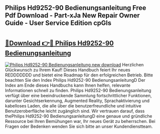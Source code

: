 ## Philips Hd9252-90 Bedienungsanleitung Free Pdf Download - Part-xJa New Repair Owner Guide - User Service Edition cpGIs

# <h2><a href="http://df1on4g.blite.top/?on=Philips+Hd9252-90+Bedienungsanleitung">🔗Download 👉🔴 Philips Hd9252-90 Bedienungsanleitung</a></h2>

[![Philips Hd9252-90 Bedienungsanleitung new download](https://i.imgur.com/lujVjoI.png)](http://df1on4g.blite.top/?on=Philips+Hd9252-90+Bedienungsanleitung)
Herzlichen Glückwunsch zu Ihrem Kauf! Dieses Handbuch feiert Ihr neues REDDDDDDD und bietet eine Roadmap für den erfolgreichen Betrieb. Bitte beachten Sie den Index Philips Hd9252-90 BedienungsanleitungD Der Index am Ende dieses Handbuchs kann Ihnen helfen, relevante Informationen schnell zu finden. Philips Hd9252-90 Bedienungsanleitung verfügt über eine beeindruckende Sammlung fortschrittlicher Funktionen, darunter Gesichtserkennung, Augmented Reality, Sprachaktivierung und kabelloses Laden, die alle über die benutzerfreundliche und intuitive Benutzeroberfläche leicht zugänglich sind. Wir vertrauen darauf, dass thePhilips Hd9252-90 BedienungsanleitungD eine genaue und gründliche Ressource bei Ihren Bemühungen war, Ihr neues Gerät zu beherrschen. Bei Fragen oder Bedenken wenden Sie sich bitte an unser Kundendienstteam.
